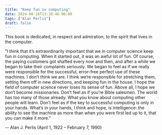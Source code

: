 ```yaml
---
title: "Keep fun in computing"
date: 2024-08-16T13:10:46-06:00
tags: ["Alan Perlis"]
draft: false
---
```


This book is dedicated, in respect and admiration, to the spirit that lives in the computer.

“I think that it’s extraordinarily important that we in computer science keep fun in computing. When it started out, it was an awful lot of fun. Of course, the paying customers got shafted every now and then, and after a while we began to take their complaints seriously. We began to feel as if we really were responsible for the successful, error-free perfect use of these machines. I don’t think we are. I think we’re responsible for stretching them, setting them off in new directions, and keeping fun in the house. I hope the field of computer science never loses its sense of fun. Above all, I hope we don’t become missionaries. Don’t feel as if you’re Bible salesmen. The world has too many of those already. What you know about computing other people will learn. Don’t feel as if the key to successful computing is only in your hands. What’s in your hands, I think and hope, is intelligence: the ability to see the machine as more than when you were first led up to it, that you can make it more.”

-- Alan J. Perlis (April 1, 1922 – February 7, 1990)

